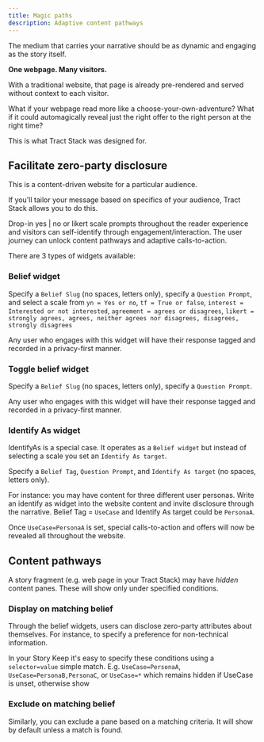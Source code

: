 ```yaml
---
title: Magic paths
description: Adaptive content pathways
---
```


The medium that carries your narrative should be as dynamic and engaging as the story itself.

**One webpage. Many visitors.**

With a traditional website, that page is already pre-rendered and served without context to each visitor.

What if your webpage read more like a choose-your-own-adventure? What if it could automagically reveal just the right offer to the right person at the right time?

This is what Tract Stack was designed for.

## Facilitate zero-party disclosure

This is a content-driven website for a particular audience.

If you'll tailor your message based on specifics of your audience, Tract Stack allows you to do this.

Drop-in yes | no or likert scale prompts throughout the reader experience and visitors can self-identify through engagement/interaction. The user journey can unlock content pathways and adaptive calls-to-action.

There are 3 types of widgets available:

### Belief widget

Specify a `Belief Slug` (no spaces, letters only), specify a `Question Prompt`, and select a scale from `yn = Yes or no`, `tf = True or false`, `interest = Interested or not interested`, `agreement = agrees or disagrees`, `likert = strongly agrees, agrees, neither agrees nor disagrees, disagrees, strongly disagrees`

Any user who engages with this widget will have their response tagged and recorded in a privacy-first manner.

### Toggle belief widget

Specify a `Belief Slug` (no spaces, letters only), specify a `Question Prompt`.

Any user who engages with this widget will have their response tagged and recorded in a privacy-first manner.

### Identify As widget

IdentifyAs is a special case. It operates as a `Belief widget` but instead of selecting a scale you set an `Identify As target`.

Specify a `Belief Tag`, `Question Prompt`, and `Identify As target` (no spaces, letters only).

For instance: you may have content for three different user personas. Write an identify as widget into the website content and invite disclosure through the narrative. Belief Tag = `UseCase` and Identify As target could be `PersonaA`.

Once `UseCase=PersonaA` is set, special calls-to-action and offers will now be revealed all throughout the website.

## Content pathways

A story fragment (e.g. web page in your Tract Stack) may have _hidden_ content panes. These will show only under specified conditions.

### Display on matching belief

Through the belief widgets, users can disclose zero-party attributes about themselves. For instance, to specify a preference for non-technical information.

In your Story Keep it's easy to specify these conditions using a `selector=value` simple match. E.g. `UseCase=PersonaA`, `UseCase=PersonaB,PersonaC`, or `UseCase=*` which remains hidden if UseCase is unset, otherwise show

### Exclude on matching belief

Similarly, you can exclude a pane based on a matching criteria. It will show by default unless a match is found.
